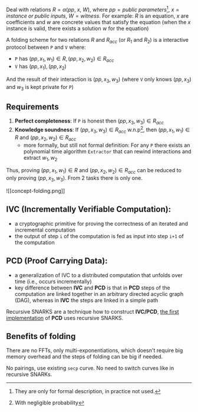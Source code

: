 Deal with relations $R = \alpha(pp,\;x,\;W)$, where $pp = public\;parameters$[^1],
$x = instance\;or\;public\;inputs$, $W = witness$. For example: $R$ is an equation,
$x$ are coefficients and $w$ are concrete values that satisfy the
equation (when the $x$ instance is valid, there exists a solution $w$
for the equation)

A folding scheme for two relations $R$ and $R_{acc}$ (or $R_1$ and $R_2$) is a interactive protocol between `P` and `V` where:

- `P` has $(pp, x_1, w_1) \in R, (pp, x_2, w_2) \in R_{acc}$
- `V` has $(pp, x_1), (pp, x_2)$

And the result of their interaction is $(pp, x_3, w_3)$ (where `V` only knows $(pp, x_3)$ and $w_3$ is kept private for `P`)

## Requirements

1. **Perfect completeness**: If `P` is honest then $(pp, x_3, w_3) \in R_{acc}$
2. **Knowledge soundness**: If $(pp, x_3, w_3) \in R_{acc}$ w.n.p[^2], then $(pp, x_1, w_1) \in R$ and $(pp, x_2, w_2) \in R_{acc}$
   - more formally, but still not formal definition: For any `P` there exists an polynomial time algorithm `Extractor` that can rewind interactions and extract $w_1, w_2$

Thus, proving $(pp, x_1, w_1) \in R$ and $(pp, x_2, w_2) \in R_{acc}$ can be reduced to only
proving $(pp, x_3, w_3)$. From 2 tasks there is only one.

![[concept-folding.png]]

## IVC (Incrementally Verifiable Computation):

- a cryptographic primitive for proving the correctness of an iterated and incremental computation
- the output of step `i` of the computation is fed as input into step `i+1` of the computation

## PCD (Proof Carrying Data):

- a generalization of IVC to a distributed computation that unfolds over time (i.e., occurs incrementally)
- key difference between **IVC** and **PCD** is that in **PCD** steps of the computation are linked together in an
  arbitrary directed acyclic graph (DAG), whereas in **IVC** the steps are linked in a simple path

Recursive SNARKS are a technique how to construct **IVC/PCD**, [the first implementation](https://eprint.iacr.org/2014/595) of **PCD** uses recursive SNARKS.

## Benefits of folding

There are no FFTs, only multi-exponentiations, which doesn't
require big memory overhead and the steps of folding can be big if
needed.

No pairings, use existing `secp` curve. No need to switch curves like
in recursive SNARKs.

[^1]: They are only for formal description, in practice not used.

[^2]: With negligible probability
